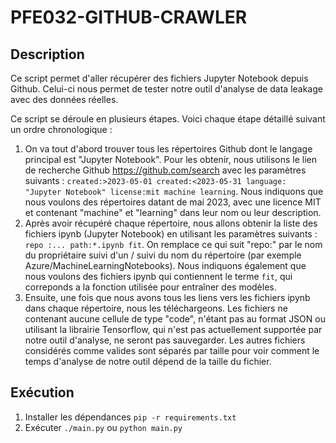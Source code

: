 # PFE032-GITHUB-CRAWLER

## Description

Ce script permet d'aller récupérer des fichiers Jupyter Notebook depuis Github. Celui-ci nous permet de tester notre outil d'analyse de data leakage avec des données réelles.

Ce script se déroule en plusieurs étapes. Voici chaque étape détaillé suivant un ordre chronologique :
1. On va tout d'abord trouver tous les répertoires Github dont le langage principal est "Jupyter Notebook". Pour les obtenir, nous utilisons le lien de recherche Github https://github.com/search avec les paramètres suivants : ``created:>2023-05-01 created:<2023-05-31 language: "Jupyter Notebook" license:mit machine learning``. Nous indiquons que nous voulons des répertoires datant de mai 2023, avec une licence MIT et contenant "machine" et "learning" dans leur nom ou leur description.
2. Après avoir récupéré chaque répertoire, nous allons obtenir la liste des fichiers ipynb (Jupyter Notebook) en utilisant les paramètres suivants : ``repo :... path:*.ipynb fit``. On remplace ce qui suit "repo:" par le nom du propriétaire suivi d'un / suivi du nom du répertoire (par exemple Azure/MachineLearningNotebooks). Nous indiquons également que nous voulons des fichiers ipynb qui contiennent le terme ``fit``, qui correponds a la fonction utilisée pour entraîner des modèles.
3. Ensuite, une fois que nous avons tous les liens vers les fichiers ipynb dans chaque répertoire, nous les téléchargeons. Les fichiers ne contenant aucune cellule de type "code", n'étant pas au format JSON ou utilisant la librairie Tensorflow, qui n'est pas actuellement supportée par notre outil d'analyse, ne seront pas sauvegarder. Les autres fichiers considérés comme valides sont séparés par taille pour voir comment le temps d'analyse de notre outil dépend de la taille du fichier.

## Exécution

1. Installer les dépendances ``pip -r requirements.txt``
2. Exécuter ``./main.py`` ou ``python main.py``
